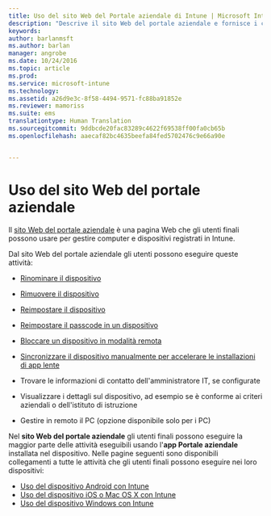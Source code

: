 ```yaml
---
title: Uso del sito Web del Portale aziendale di Intune | Microsoft Intune
description: "Descrive il sito Web del portale aziendale e fornisce i collegamenti alle procedure per le attività che possono eseguire gli utenti finali nel sito Web"
keywords: 
author: barlanmsft
ms.author: barlan
manager: angrobe
ms.date: 10/24/2016
ms.topic: article
ms.prod: 
ms.service: microsoft-intune
ms.technology: 
ms.assetid: a26d9e3c-8f58-4494-9571-fc88ba91852e
ms.reviewer: mamoriss
ms.suite: ems
translationtype: Human Translation
ms.sourcegitcommit: 9ddbcde20fac83289c4622f69538ff00fa0cb65b
ms.openlocfilehash: aaecaf82bc4635beefa84fed5702476c9e66a90e


---
```


# <a name="using-the-intune-company-portal-website"></a>Uso del sito Web del portale aziendale
Il [sito Web del portale aziendale](http://portal.manage.microsoft.com) è una pagina Web che gli utenti finali possono usare per gestire computer e dispositivi registrati in Intune.

Dal sito Web del portale aziendale gli utenti possono eseguire queste attività:

-   [Rinominare il dispositivo](rename-your-device-cpwebsite.md)

-   [Rimuovere il dispositivo](remove-your-device-cpwebsite.md)

-   [Reimpostare il dispositivo](reset-your-device-cpwebsite.md)

-   [Reimpostare il passcode in un dispositivo](reset-your-passcode-cpwebsite.md)

-   [Bloccare un dispositivo in modalità remota](remote-lock-your-device-cpwebsite.md)

-   [Sincronizzare il dispositivo manualmente per accelerare le installazioni di app lente](sync-your-device-manually-cpwebsite.md)

-   Trovare le informazioni di contatto dell'amministratore IT, se configurate

-   Visualizzare i dettagli sul dispositivo, ad esempio se è conforme ai criteri aziendali o dell'istituto di istruzione

-   Gestire in remoto il PC (opzione disponibile solo per i PC)

Nel **sito Web del portale aziendale** gli utenti finali possono eseguire la maggior parte delle attività eseguibili usando l'**app Portale aziendale** installata nel dispositivo. Nelle pagine seguenti sono disponibili collegamenti a tutte le attività che gli utenti finali possono eseguire nei loro dispositivi:

- [Uso del dispositivo Android con Intune](using-your-android-device-with-intune.md)
- [Uso del dispositivo iOS o Mac OS X con Intune](using-your-ios-or-mac-os-x-device-with-intune.md)
- [Uso del dispositivo Windows con Intune](using-your-windows-device-with-intune.md)



<!--HONumber=Nov16_HO1-->



